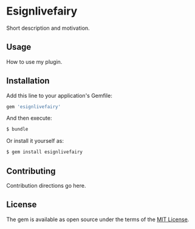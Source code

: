 # Esignlivefairy
Short description and motivation.

## Usage
How to use my plugin.

## Installation
Add this line to your application's Gemfile:

```ruby
gem 'esignlivefairy'
```

And then execute:
```bash
$ bundle
```

Or install it yourself as:
```bash
$ gem install esignlivefairy
```

## Contributing
Contribution directions go here.

## License
The gem is available as open source under the terms of the [MIT License](http://opensource.org/licenses/MIT).
